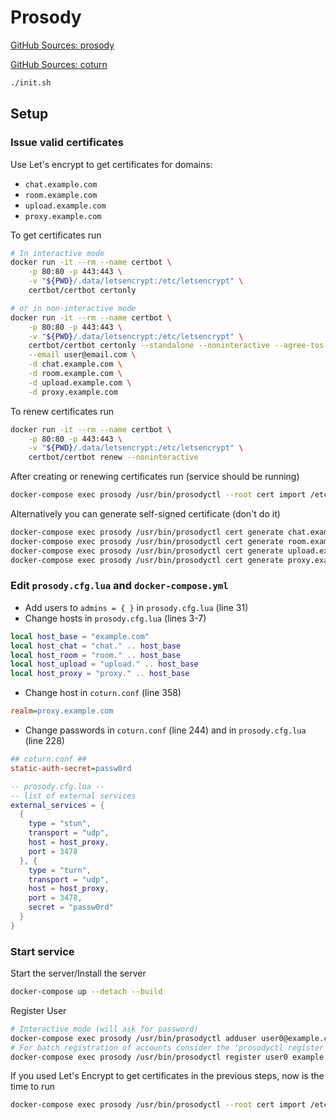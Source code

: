 # Prosody

[GitHub Sources: prosody](https://github.com/prosody/prosody-docker)

[GitHub Sources: coturn](https://github.com/coturn/coturn)

``` bash
./init.sh
```

## Setup

### Issue valid certificates

Use Let's encrypt to get certificates for domains:

- `chat.example.com`
- `room.example.com`
- `upload.example.com`
- `proxy.example.com`

To get certificates run

``` bash
# In interactive mode
docker run -it --rm --name certbot \
    -p 80:80 -p 443:443 \
    -v "${PWD}/.data/letsencrypt:/etc/letsencrypt" \
    certbot/certbot certonly

# or in non-interactive mode
docker run -it --rm --name certbot \
    -p 80:80 -p 443:443 \
    -v "${PWD}/.data/letsencrypt:/etc/letsencrypt" \
    certbot/certbot certonly --standalone --noninteractive --agree-tos \
    --email user@email.com \
    -d chat.example.com \
    -d room.example.com \
    -d upload.example.com \
    -d proxy.example.com
```

To renew certificates run

``` bash
docker run -it --rm --name certbot \
    -p 80:80 -p 443:443 \
    -v "${PWD}/.data/letsencrypt:/etc/letsencrypt" \
    certbot/certbot renew --noninteractive
```

After creating or renewing certificates run (service should be running)

``` bash
docker-compose exec prosody /usr/bin/prosodyctl --root cert import /etc/letsencrypt/live
```

Alternatively you can generate self-signed certificate (don't do it)

``` bash
docker-compose exec prosody /usr/bin/prosodyctl cert generate chat.example.com
docker-compose exec prosody /usr/bin/prosodyctl cert generate room.example.com
docker-compose exec prosody /usr/bin/prosodyctl cert generate upload.example.com
docker-compose exec prosody /usr/bin/prosodyctl cert generate proxy.example.com
```

### Edit `prosody.cfg.lua` and `docker-compose.yml`

- Add users to `admins = { }` in `prosody.cfg.lua` (line 31)
- Change hosts in `prosody.cfg.lua` (lines 3-7)

``` lua
local host_base = "example.com"
local host_chat = "chat." .. host_base
local host_room = "room." .. host_base
local host_upload = "upload." .. host_base
local host_proxy = "proxy." .. host_base
```

- Change host in `coturn.conf` (line 358)

``` ini
realm=proxy.example.com
```

- Change passwords in `coturn.conf` (line 244) and in `prosody.cfg.lua` (line 228)

``` ini
## coturn.conf ##
static-auth-secret=passw0rd
```

``` lua
-- prosody.cfg.lua --
-- list of external services
external_services = {
  {
    type = "stun",
    transport = "udp",
    host = host_proxy,
    port = 3478
  }, {
    type = "turn",
    transport = "udp",
    host = host_proxy,
    port = 3478,
    secret = "passw0rd"
  }
}
```

### Start service

Start the server/Install the server

``` bash
docker-compose up --detach --build
```

Register User

``` bash
# Interactive mode (will ask for password)
docker-compose exec prosody /usr/bin/prosodyctl adduser user0@example.com
# For batch registration of accounts consider the ‘prosodyctl register’ command, which allows you to specify everything on one line
docker-compose exec prosody /usr/bin/prosodyctl register user0 example.com passw0rd
```

If you used Let's Encrypt to get certificates in the previous steps, now is the time to run

``` bash
docker-compose exec prosody /usr/bin/prosodyctl --root cert import /etc/letsencrypt/live
```
